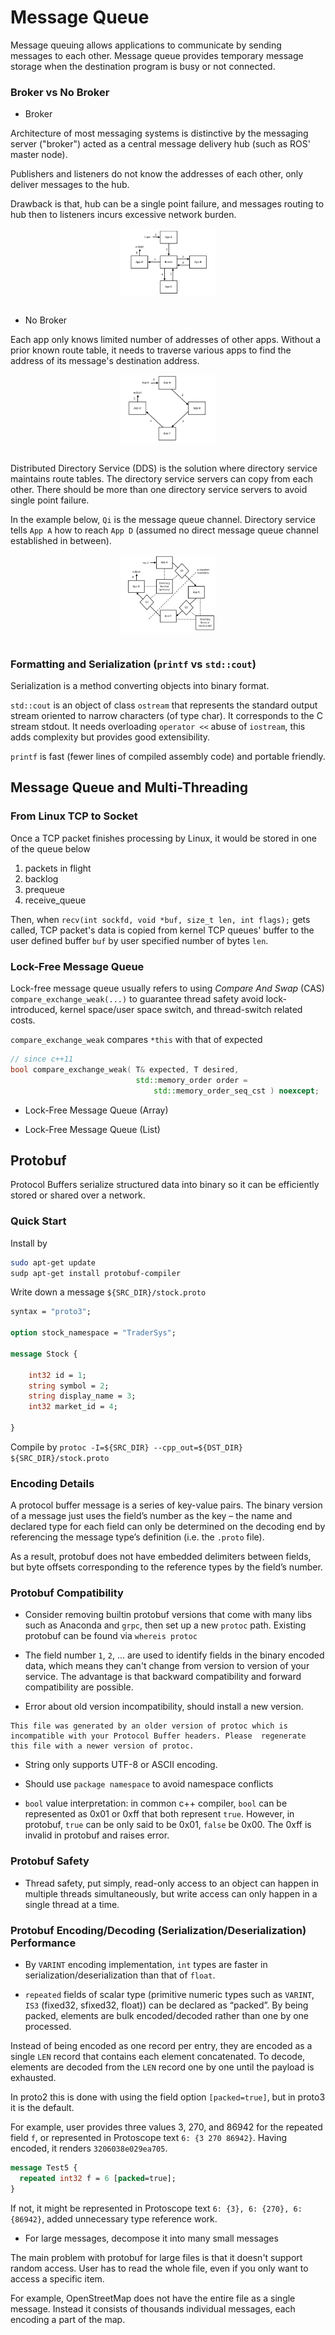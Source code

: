 # Message Queue

Message queuing allows applications to communicate by sending messages to each other. 
Message queue provides temporary message storage when the destination program is busy or not connected.

### Broker vs No Broker

* Broker

Architecture of most messaging systems is distinctive by the messaging server ("broker") acted as a central message delivery hub (such as ROS' master node).

Publishers and listeners do not know the addresses of each other, only deliver messages to the hub.

Drawback is that, hub can be a single point failure, and messages routing to hub then to listeners incurs excessive network burden.

<div style="display: flex; justify-content: center;">
      <img src="imgs/broker_mq.png" width="30%" height="30%" alt="broker_mq" />
</div>
</br>

* No Broker

Each app only knows limited number of addresses of other apps.
Without a prior known route table, it needs to traverse various apps to find the address of its message's destination address.

<div style="display: flex; justify-content: center;">
      <img src="imgs/raw_no_broker.png" width="30%" height="30%" alt="raw_no_broker" />
</div>
</br>

Distributed Directory Service (DDS) is the solution where directory service maintains route tables.
The directory service servers can copy from each other.
There should be more than one directory service servers to avoid single point failure.

In the example below, `Qi` is the message queue channel.
Directory service tells `App A` how to reach `App D` (assumed no direct message queue channel established in between).
<div style="display: flex; justify-content: center;">
      <img src="imgs/dds_no_broker.png" width="30%" height="30%" alt="dds_no_broker" />
</div>
</br>

### Formatting and Serialization (`printf` vs `std::cout`)

Serialization is a method converting objects into binary format.

`std::cout` is an object of class `ostream` that represents the standard output stream oriented to narrow characters (of type char). 
It corresponds to the C stream stdout.
It needs overloading `operator <<` abuse of `iostream`, this adds complexity but provides good extensibility.

`printf` is fast (fewer lines of compiled assembly code) and portable friendly.

## Message Queue and Multi-Threading

### From Linux TCP to Socket

Once a TCP packet finishes processing by Linux, it would be stored in one of the queue below
1. packets in flight
2. backlog
3. prequeue
4. receive_queue

Then, when `recv(int sockfd, void *buf, size_t len, int flags);` gets called, 
TCP packet's data is copied from kernel TCP queues' buffer to the user defined buffer `buf` by user specified number  of bytes `len`.

### Lock-Free Message Queue 

Lock-free message queue usually refers to using *Compare And Swap* (CAS) `compare_exchange_weak(...)` to guarantee thread safety avoid lock-introduced, kernel space/user space switch, and thread-switch related costs.

`compare_exchange_weak` compares `*this` with that of expected
```cpp
// since c++11
bool compare_exchange_weak( T& expected, T desired,
                            std::memory_order order =
                                std::memory_order_seq_cst ) noexcept;
```

* Lock-Free Message Queue (Array)



* Lock-Free Message Queue (List)

## Protobuf

Protocol Buffers serialize structured data into binary so it can be efficiently stored or shared over a network. 

### Quick Start

Install by
```bash
sudo apt-get update
sudp apt-get install protobuf-compiler
```

Write down a message `${SRC_DIR}/stock.proto`
```proto
syntax = "proto3";

option stock_namespace = "TraderSys";

message Stock {

    int32 id = 1;
    string symbol = 2;
    string display_name = 3;
    int32 market_id = 4;

}
```

Compile by `protoc -I=${SRC_DIR} --cpp_out=${DST_DIR} ${SRC_DIR}/stock.proto`

### Encoding Details

A protocol buffer message is a series of key-value pairs. 
The binary version of a message just uses the field’s number as the key – the name and declared type for each field can only be determined on the decoding end by referencing the message type’s definition (i.e. the `.proto` file).

As a result, protobuf does not have embedded delimiters between fields, but byte offsets corresponding to the reference types by the field’s number.

### Protobuf Compatibility

* Consider removing builtin protobuf versions that come with many libs such as Anaconda and `grpc`, then set up a new `protoc` path.
Existing protobuf can be found via `whereis protoc`

* The field number `1`, `2`, ... are used to identify fields in the binary encoded data, which means they can't change from version to version of your service. The advantage is that backward compatibility and forward compatibility are possible. 

* Error about old version incompatibility, should install a new version.
```
This file was generated by an older version of protoc which is incompatible with your Protocol Buffer headers. Please  regenerate this file with a newer version of protoc.
```

* String only supports UTF-8 or ASCII encoding.

* Should use `package namespace` to avoid namespace conflicts

* `bool` value interpretation: in common c++ compiler, `bool` can be represented as 0x01 or 0xff that both represent `true`.
However, in protobuf, `true` can be only said to be 0x01, `false` be 0x00.
The 0xff is invalid in protobuf and raises error.

### Protobuf Safety

* Thread safety, put simply, read-only access to an object can happen in multiple threads simultaneously, but write access can only happen in a single thread at a time.

### Protobuf Encoding/Decoding (Serialization/Deserialization) Performance

* By `VARINT` encoding implementation, `int` types are faster in serialization/deserialization than that of `float`.

* `repeated` fields of scalar type (primitive numeric types such as `VARINT`, `IS3` (fixed32, sfixed32, float)) can be declared as “packed”.
By being packed, elements are bulk encoded/decoded rather than one by one processed.

Instead of being encoded as one record per entry, they are encoded as a single `LEN` record that contains each element concatenated. 
To decode, elements are decoded from the `LEN` record one by one until the payload is exhausted. 

In proto2 this is done with using the field option `[packed=true]`, but in proto3 it is the default. 

For example, user provides three values $3$, $270$, and $86942$ for the repeated field `f`, or represented in Protoscope text `6: {3 270 86942}`.
Having encoded, it renders `3206038e029ea705`.
```protobuf
message Test5 {
  repeated int32 f = 6 [packed=true];
}
```

If not, it might be represented in Protoscope text `6: {3}, 6: {270}, 6: {86942}`, added unnecessary type reference work.

* For large messages, decompose it into many small messages

The main problem with protobuf for large files is that it doesn't support random access. 
User has to read the whole file, even if you only want to access a specific item. 

For example, OpenStreetMap does not have the entire file as a single message. Instead it consists of thousands individual messages, each encoding a part of the map. 
